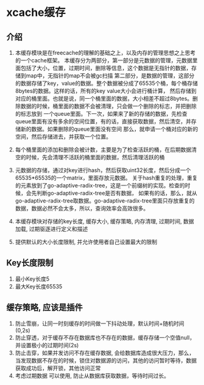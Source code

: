 # xcache缓存

## 介绍

1. 本缓存模块是在freecache的理解的基础之上，以及内存的管理思想之上思考的一个cache框架。
本缓存分为两部分，第一部分是元数据的管理，元数据里面包括了大小，位置，过期时间，删除等信息，这个数据是无指针的数据，存储到map中，无指针的map不会被gc扫描
第二部分，是数据的管理，这部分的数据存储了key，value的数据。整个数据被分成了65535个桶，每个桶存储8bytes的数据。这样的话，所有的key value大小会进行桶计算，
然后存储到对应的桶里面。也就是说，同一个桶里面的数据，大小相差不超过8bytes。删除数据的时候，桶里面的数据不会被清理，只会做一个删除的标志，并把删除的标志放到
一个queue里面。下一次，如果来了新的存储的数据，先检查queue里面有没有多余的空间位置，有的话，直接获取数据，然后清空，并存储新的数据。如果删除的queue里面没有空间
那么，就申请一个桶对应的新的空间，然后存储进去，并获取一个位置。
2. 每个桶里面的添加和删除会被计数，主要是为了检查活跃的桶，在后期数据清空的时候，先会清理不活跃的桶里面的数据，然后清理活跃的桶
3. 元数据的存储，通过对key进行hash，然后获取uint32长度，然后分成一个65535*65535的一个matrix，里面存放元数据。
关于hash重复的处理，重复的元素放到了go-adaptive-radix-tree，这是一个前缀树的实现。检查的时候，会先判断go-adaptive-radix-tree是否有数据，
如果有的话，那么，就从go-adaptive-radix-tree取数据。go-adaptive-radix-tree里面只存放重复的数据，数据必然不会太多，所以，查询效率会高效很多。

2. 本缓存模块对存储的key长度, 缓存大小, 缓存策略, 内存清理, 过期时间, 数据加载, 过期驱逐进行定义和描述
3. 提供默认的大小长度限制, 并允许使用者自己设置最大的限制


## Key长度限制
1. 最小Key长度5
2. 最大Key长度65535

## 缓存策略, 应该是插件
1. 防止雪崩，让同一时刻缓存的时间做一下抖动处理，默认时间+随机时间(0,2s)
2. 防止穿透，对于缓存不存在数据库也不存在的数据，缓存存储一个空值null，并设置极小的过期时间(2s)
3. 防止击穿，如果并发访问不存在缓存数据, 会给数据库造成很大压力，那么，当发现数据不存在的时候，锁住对数据源的访问，其他的访问暂时等待，数据获取成功后，解开锁，其他访问正常
4. 考虑过期数据 可以使用, 防止从数据库获取数据，等待时间过长。
